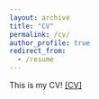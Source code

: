 ```yaml
---
layout: archive
title: "CV"
permalink: /cv/
author_profile: true
redirect_from:
  - /resume
---
```


This is my CV! [[CV]](https://github.com/wjdwodlr7/wjdwodlr7.github.io/blob/master/files/Jaeik_cv.pdf)

